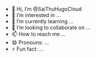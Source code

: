 - 👋 Hi, I’m @SaiThuHugoCloud
- 👀 I’m interested in ...
- 🌱 I’m currently learning ...
- 💞️ I’m looking to collaborate on ...
- 📫 How to reach me ...
- 😄 Pronouns: ...
- ⚡ Fun fact: ...

<!---
SaiThuHugoCloud/SaiThuHugoCloud is a ✨ special ✨ repository because its `README.md` (this file) appears on your GitHub profile.
You can click the Preview link to take a look at your changes.
--->
